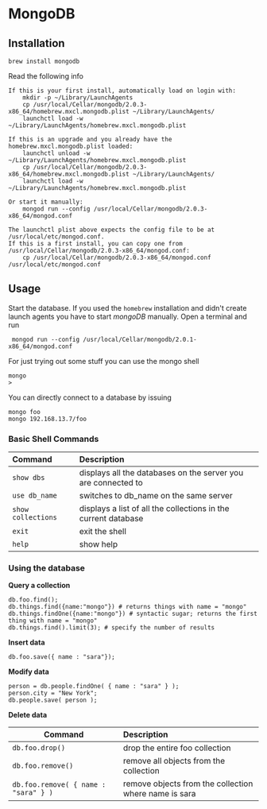 # MongoDB #

## Installation ##

	brew install mongodb

Read the following info

	If this is your first install, automatically load on login with:
	    mkdir -p ~/Library/LaunchAgents
	    cp /usr/local/Cellar/mongodb/2.0.3-x86_64/homebrew.mxcl.mongodb.plist ~/Library/LaunchAgents/
	    launchctl load -w ~/Library/LaunchAgents/homebrew.mxcl.mongodb.plist

	If this is an upgrade and you already have the homebrew.mxcl.mongodb.plist loaded:
	    launchctl unload -w ~/Library/LaunchAgents/homebrew.mxcl.mongodb.plist
	    cp /usr/local/Cellar/mongodb/2.0.3-x86_64/homebrew.mxcl.mongodb.plist ~/Library/LaunchAgents/
	    launchctl load -w ~/Library/LaunchAgents/homebrew.mxcl.mongodb.plist

	Or start it manually:
	    mongod run --config /usr/local/Cellar/mongodb/2.0.3-x86_64/mongod.conf

	The launchctl plist above expects the config file to be at /usr/local/etc/mongod.conf.
	If this is a first install, you can copy one from /usr/local/Cellar/mongodb/2.0.3-x86_64/mongod.conf:
	    cp /usr/local/Cellar/mongodb/2.0.3-x86_64/mongod.conf /usr/local/etc/mongod.conf

## Usage ##

Start the database. If you used the `homebrew` installation and didn't create launch agents you have to start _mongoDB_ manually. Open a terminal and run

	 mongod run --config /usr/local/Cellar/mongodb/2.0.1-x86_64/mongod.conf
	
For just trying out some stuff you can use the mongo shell

	mongo 
	>
	
You can directly connect to a database by issuing

	mongo foo
	mongo 192.168.13.7/foo

### Basic Shell Commands ###

| Command | Description |
| :---- | :---- |
| `show dbs` | displays all the databases on the server you are connected to |
| `use db_name` | switches to db_name on the same server |
| `show collections` | displays a list of all the collections in the current database |
| `exit` | exit the shell |
| `help `| show help |

### Using the database ###

**Query a collection**

	db.foo.find();
	db.things.find({name:"mongo"}) # returns things with name = "mongo"
	db.things.findOne({name:"mongo"}) # syntactic sugar; returns the first thing with name = "mongo"
	db.things.find().limit(3); # specify the number of results

**Insert data**

	db.foo.save({ name : "sara"});
 
**Modify data**

	person = db.people.findOne( { name : "sara" } );
	person.city = "New York";
	db.people.save( person ); 

**Delete data**

| Command | Description |
| ------ | :---- |
| `db.foo.drop()` |	drop the entire foo collection |
| `db.foo.remove()` | remove all objects from the collection |
| `db.foo.remove( { name : "sara" } )`	|	remove objects from the collection where name is sara |